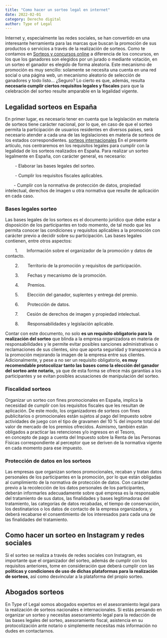 ```yaml
---
title: "Como hacer un sorteo legal en internet"
date: 2022-02-01
category: Derecho digital
author: Type of Legal
---
```


Internet y, especialmente las redes sociales, se han convertido en una interesante herramienta para las marcas que buscan la promoción de sus productos o servicios a través de la realización de sorteos. Como te contamos en [Sorteos y concursos online](https://typeoflegal.com/asesoramiento-juridico-sobre-sorteos-y-concursos/ "Asesoramiento jurídico sobre sorteos y concursos") a diferencia de los concursos, en los que los ganadores son elegidos por un jurado o mediante votación, en un sorteo el ganador es elegido de forma aleatoria. Este mecanismo de promoción es muy sencillo: solamente se necesita una cuenta en una red social o una página web, un mecanismo aleatorio de selección de ganadores y todo listo… ¿Seguro? Lo cierto es que, además, resulta **necesario cumplir ciertos requisitos legales y fiscales** para que la celebración del sorteo resulte amparable en la legalidad vigente.

**Legalidad sorteos en España**
-------------------------------

En primer lugar, es necesario tener en cuenta que la legislación en materia de sorteos tiene carácter nacional, por lo que, en caso de que el sorteo permita la participación de usuarios residentes en diversos países, será necesario atender a cada una de las legislaciones en materia de sorteos de los estados correspondientes. [sorteos internacionales](https://typeoflegal.com/sorteos-internacionales/ "Sorteos internacionales") En el presente artículo, nos centraremos en los requisitos legales para cumplir con la legalidad de los sorteos realizados en España. Para realizar un sorteo legalmente en España, con carácter general, es necesario:

        - Elaborar las bases legales del sorteo.

        - Cumplir los requisitos fiscales aplicables.

       - Cumplir con la normativa de protección de datos, propiedad intelectual, derechos de imagen u otra normativa que resulte de aplicación en cada caso.

### **Bases legales sorteo**

Las bases legales de los sorteos es el documento jurídico que debe estar a disposición de los participantes en todo momento, de tal modo que les permita conocer las condiciones y requisitos aplicables a la promoción con carácter previo a decidir sobre su participación. Las bases legales contienen, entre otros aspectos:

        1.       Información sobre el organizador de la promoción y datos de contacto.

        2.       Territorio de la promoción y requisitos de participación.

        3.       Fechas y mecanismo de la promoción.

        4.       Premios.

        5.       Elección del ganador, suplentes y entrega del premio.

        6.       Protección de datos.

        7.       Cesión de derechos de imagen y propiedad intelectual.

        8.       Responsabilidades y legislación aplicable.

Contar con este documento, no solo **es un requisito obligatorio para la realización del sorteo** que blinda a la empresa organizadora en materia de responsabilidades y le permite evitar posibles sanciones administrativas o reclamaciones de sus clientes, sino que aporta seguridad y transparencia a la promoción mejorando la imagen de la empresa entre sus clientes. Adicionalmente, y pese a no ser un requisito obligatorio, **es muy recomendable protocolizar tanto las bases como la elección del ganador del sorteo ante notario,** ya que de esta forma se ofrece más garantías a los participantes y se evitan posibles acusaciones de manipulación del sorteo.

### **Fiscalidad sorteos**

Organizar un sorteo con fines promocionales en España, implica la necesidad de cumplir con los requisitos fiscales que les resultan de aplicación. De este modo, los organizadores de sorteos con fines publicitarios o promocionales están sujetos al pago del Impuesto sobre actividades de juego con el tipo de gravamen del 10 % del importe total del valor de mercado de los premios ofrecidos. Asimismo, también están obligados a practicar las retenciones y/o ingresos en el Tesoro, en concepto de pago a cuenta del Impuesto sobre la Renta de las Personas Físicas correspondiente al perceptor que se deriven de la normativa vigente en cada momento para ese impuesto.

### **Protección de datos en los sorteos**

Las empresas que organizan sorteos promocionales, recaban y tratan datos personales de los participantes en la promoción, por lo que están obligadas al cumplimiento de la normativa de protección de datos. Con carácter previo a la recolección de los datos personales de los participantes, deberán informarles adecuadamente sobre qué empresa es la responsable del tratamiento de sus datos, las finalidades y bases legitimadoras del tratamiento, las categorías de datos recabadas, el tiempo de conservación, los destinatarios o los datos de contacto de la empresa organizadora, y deberá recabarse el consentimiento de los interesados para cada una de las finalidades del tratamiento.

**Como hacer un sorteo en Instagram y redes sociales**
------------------------------------------------------

Si el sorteo se realiza a través de redes sociales con Instagram, es importante que el organizador del sorteo, además de cumplir con los requisitos anteriores, tome en consideración que deberá cumplir con las **políticas y condiciones de uso de dichas plataformas para la realización de sorteos**, así como desvincular a la plataforma del propio sorteo.

**Abogados sorteos**
--------------------

En Type of Legal somos abogados expertos en el asesoramiento legal para la realización de sorteos nacionales e internacionales. Si estás pensando en organizar un sorteo y necesitas asesoramiento legal para la redacción de las bases legales del sorteo, asesoramiento fiscal, asistencia en su protocolización ante notario o simplemente necesitas más información no dudes en contactarnos.
